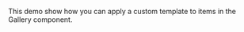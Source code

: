 This demo show how you can apply a&nbsp;custom template to&nbsp;items in&nbsp;the Gallery component.